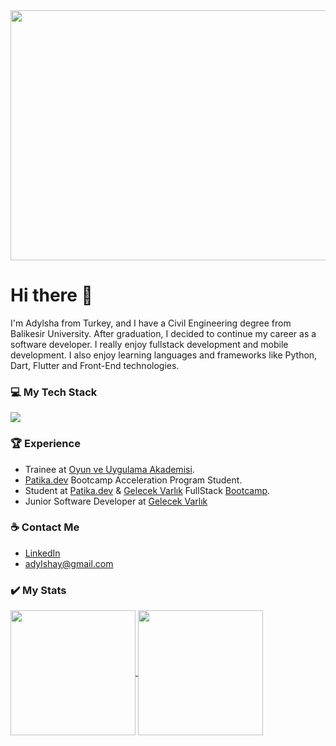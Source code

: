 <img src= "https://media.giphy.com/media/MeJgB3yMMwIaHmKD4z/giphy.gif" height='400' width='1000'/> 

# Hi there 👋     

I'm Adylsha from Turkey, and I have a Civil Engineering degree from Balikesir University. After graduation, I decided to continue my career as a software developer. I really enjoy fullstack development and mobile development. I also enjoy learning languages and frameworks like Python, Dart, Flutter and Front-End technologies.

### 💻 My Tech Stack
<p align="left">
  <a href="https://skillicons.dev">
    <img src="https://skillicons.dev/icons?i=html,css,js,nodejs,nextjs,git,dotnet,cs,mongodb,prisma,react,redux,tailwind,ts" />
  </a>
</p>

### 🏆 Experience
-  Trainee at [Oyun ve Uygulama Akademisi](https://oyunveuygulamaakademisi.com/).
-  [Patika.dev](https://www.patika.dev/) Bootcamp Acceleration Program Student.
-  Student at [Patika.dev](https://www.patika.dev/) & [Gelecek Varlık](https://www.gelecekvarlik.com.tr/) FullStack [Bootcamp](https://github.com/GelecekVarlik-FullStack-Bootcamp).
-  Junior Software Developer at [Gelecek Varlık](https://www.gelecekvarlik.com.tr/)

### ☕ Contact Me
- [LinkedIn](https://www.linkedin.com/in/adylsha-yumayev/)
- adylshay@gmail.com

### ✔️ My Stats
<a href="https://github.com/anuraghazra/github-readme-stats">
  <img height=200 align="center" src="https://github-readme-stats.vercel.app/api?username=adylshay" />
</a>
<a href="https://github.com/anuraghazra/convoychat">
  <img height=200 align="center" src="https://github-readme-stats.vercel.app/api/top-langs?username=adylshay&layout=compact&langs_count=8&card_width=320" />
</a>
